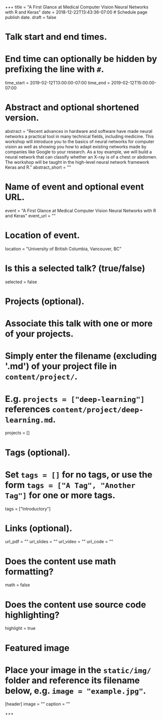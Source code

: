 +++
title = "A First Glance at Medical Computer Vision Neural Networks with R and Keras"
date = 2018-12-22T13:43:36-07:00  # Schedule page publish date.
draft = false

# Talk start and end times.
#   End time can optionally be hidden by prefixing the line with `#`.
time_start = 2019-02-12T13:00:00-07:00
time_end = 2019-02-12T15:00:00-07:00

# Abstract and optional shortened version.
abstract = "Recent advances in hardware and software have made neural networks a practical tool in many technical fields, including medicine. This workshop will introduce you to the basics of neural networks for computer vision as well as showing you how to adapt existing networks made by companies like Google to your research. As a toy example, we will build a neural network that can classify whether an X-ray is of a chest or abdomen. The workshop will be taught in the high-level neural network framework Keras and R."
abstract_short = ""

# Name of event and optional event URL.
event = "A First Glance at Medical Computer Vision Neural Networks with R and Keras"
event_url = ""

# Location of event.
location = "University of British Columbia, Vancouver, BC"

# Is this a selected talk? (true/false)
selected = false

# Projects (optional).
#   Associate this talk with one or more of your projects.
#   Simply enter the filename (excluding '.md') of your project file in `content/project/`.
#   E.g. `projects = ["deep-learning"]` references `content/project/deep-learning.md`.
projects = []

# Tags (optional).
#   Set `tags = []` for no tags, or use the form `tags = ["A Tag", "Another Tag"]` for one or more tags.
tags = ["Introductory"]

# Links (optional).
url_pdf = ""
url_slides = ""
url_video = ""
url_code = ""

# Does the content use math formatting?
math = false

# Does the content use source code highlighting?
highlight = true

# Featured image
# Place your image in the `static/img/` folder and reference its filename below, e.g. `image = "example.jpg"`.
[header]
image = ""
caption = ""

+++
